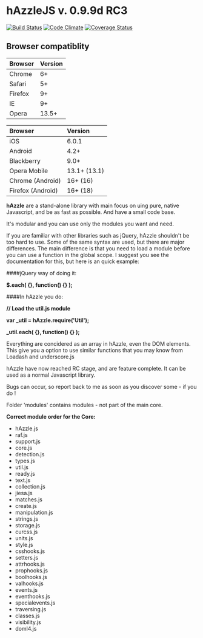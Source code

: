 hAzzleJS v. 0.9.9d RC3
======

[![Build Status](https://travis-ci.org/hazzlejs/hAzzleJS.svg?branch=master)](https://travis-ci.org/hazzlejs/hAzzleJS) [![Code Climate](https://codeclimate.com/github/hazzlejs/hAzzleJS.png)](https://codeclimate.com/github/hazzlejs/hAzzleJS) [![Coverage Status](https://coveralls.io/repos/mehranhatami/hAzzleJS/badge.png?branch=master)](https://coveralls.io/r/mehranhatami/hAzzleJS?branch=master)

Browser compatiblity
--------------------

<table>
<thead>
<tr>
<th id="browser" style="text-align:left;"> Browser </th>
<th id="version" style="text-align:left;"> Version </th>
</tr>
</thead>

<tbody>
<tr>
<td style="text-align:left;"> Chrome  </td>
<td style="text-align:left;">6+       </td>
</tr>

<tr>
<td style="text-align:left;"> Safari  </td>
<td style="text-align:left;">5+       </td>
</tr>

<tr>
<td style="text-align:left;"> Firefox </td>
<td style="text-align:left;">9+       </td>
</tr>

<tr>
<td style="text-align:left;"> IE      </td>
<td style="text-align:left;">9+       </td>
</tr>

<tr>
<td style="text-align:left;"> Opera   </td>
<td style="text-align:left;">13.5+    </td>
</tr>

</tbody>
</table>

<table>
<thead>
<tr>
<th id="browser" style="text-align:left;"> Browser           </th>
<th id="version" style="text-align:left;"> Version      </th>
</tr>
</thead>

<tbody>
<tr>
<td style="text-align:left;"> iOS               </td>
<td style="text-align:left;"> 6.0.1 </td>
</tr>

<tr>
<td style="text-align:left;"> Android           </td>
<td style="text-align:left;"> 4.2+         </td>
</tr>

<tr>
<td style="text-align:left;"> Blackberry        </td>
<td style="text-align:left;"> 9.0+          </td>
</tr>

<tr>
<td style="text-align:left;"> Opera Mobile      </td>
<td style="text-align:left;"> 13.1+ (13.1) </td>
</tr>

<tr>
<td style="text-align:left;"> Chrome (Android)  </td>
<td style="text-align:left;"> 16+ (16)     </td>
</tr>

<tr>
<td style="text-align:left;"> Firefox (Android) </td>
<td style="text-align:left;"> 16+ (18)     </td>
</tr>

</tbody>
</table>

**hAzzle** are a stand-alone library with main focus on uing pure, native Javascript, and be as fast as possible. And have a small code base.

It's modular and you can use only the modules you want and need.

If you are familiar with other libraries such as jQuery, hAzzle shouldn't be too hard to use. Some of the same syntax are used, but there are major differences. The main difference is that you need to load a module before you can use a function in the global scope. I suggest you see the documentation for this, but here is an quick example:

####jQuery way of doing it:

**$.each( {}, function() {} );**

####In hAzzle you do:

**// Load the util.js module**

**var _util = hAzzle.require('Util');**

**_util.each( {}, function() {} );**

Everything are concidered as an array in hAzzle, even the DOM elements. This give you a option to use
similar functions that you may know from Loadash and underscore.js

hAzzle have now reached RC stage, and are feature complete. It can be used as a normal Javascript library.

Bugs can occur, so report back to me as soon as you discover some - if you do !

Folder 'modules' contains modules - not part of the main core.

**Correct module order for the Core:**

*  hAzzle.js
*  raf.js
*  support.js
*  core.js
*  detection.js
*  types.js
*  util.js
*  ready.js
*  text.js
*  collection.js
*  jiesa.js
*  matches.js
*  create.js
*  manipulation.js
*  strings.js
*  storage.js
*  curcss.js
*  units.js
*  style.js
*  csshooks.js
*  setters.js
*  attrhooks.js
*  prophooks.js
*  boolhooks.js
*  valhooks.js
*  events.js
*  eventhooks.js
*  specialevents.js
*  traversing.js
*  classes.js
*  visibility.js
*  doml4.js


